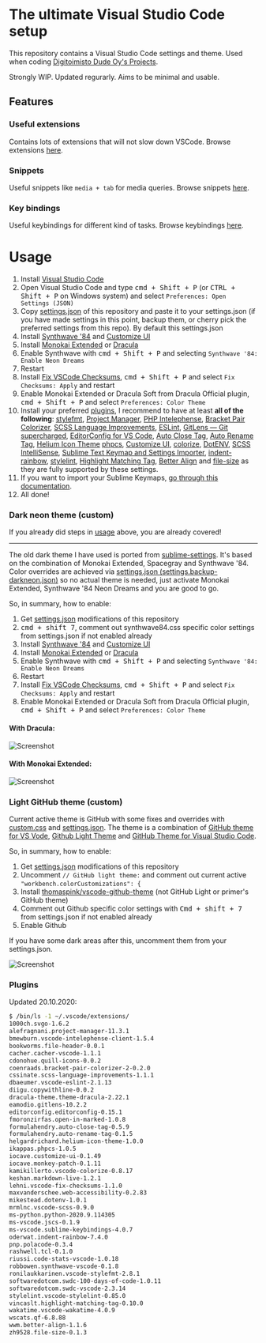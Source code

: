 # The ultimate Visual Studio Code setup

This repository contains a Visual Studio Code settings and theme.
Used when coding [Digitoimisto Dude Oy's Projects](https://github.com/digitoimistodude).

Strongly WIP.
Updated regurarly.
Aims to be minimal and usable.

## Features

### Useful extensions

Contains lots of extensions that will not slow down VSCode. Browse extensions [here](https://github.com/ronilaukkarinen/vscode-settings/tree/master/.vscode/extensions).

### Snippets

Useful snippets like `media + tab` for media queries. Browse snippets [here](https://github.com/ronilaukkarinen/vscode-settings/tree/master/snippets).

### Key bindings

Useful keybindings for different kind of tasks. Browse keybindings [here](https://github.com/ronilaukkarinen/vscode-settings/blob/master/keybindings.json).

# Usage

1. Install [Visual Studio Code](https://code.visualstudio.com/)
2. Open Visual Studio Code and type <kbd>cmd + Shift + P</kbd> (or <kbd>CTRL + Shift + P</kbd> on Windows system) and select `Preferences: Open Settings (JSON)`
3. Copy [settings.json](https://raw.githubusercontent.com/ronilaukkarinen/vscode-settings/master/settings.json) of this repository and paste it to your settings.json (if you have made settings in this point, backup them, or cherry pick the preferred settings from this repo). By default this settings.json
4. Install [Synthwave '84](https://marketplace.visualstudio.com/items?itemName=RobbOwen.synthwave-vscode) and [Customize UI](https://marketplace.visualstudio.com/items?itemName=iocave.customize-ui)
5. Install [Monokai Extended](https://marketplace.visualstudio.com/items?itemName=SuperPaintman.monokai-extended) or [Dracula](https://marketplace.visualstudio.com/items?itemName=dracula-theme.theme-dracula)
6. Enable Synthwave with <kbd>cmd + Shift + P</kbd> and selecting `Synthwave '84: Enable Neon Dreams`
7. Restart
8. Install [Fix VSCode Checksums](https://marketplace.visualstudio.com/items?itemName=lehni.vscode-fix-checksums), <kbd>cmd + Shift + P</kbd> and select `Fix Checksums: Apply` and restart
9. Enable Monokai Extended or Dracula Soft from Dracula Official plugin, <kbd>cmd + Shift + P</kbd> and select `Preferences: Color Theme`
10. Install your preferred [plugins](#plugins), I recommend to have at least **all of the following**: [stylefmt](https://marketplace.visualstudio.com/items?itemName=ronilaukkarinen.vscode-stylefmt), [Project Manager](https://marketplace.visualstudio.com/items?itemName=alefragnani.project-manager), [PHP Intelephense](https://marketplace.visualstudio.com/items?itemName=bmewburn.vscode-intelephense-client), [Bracket Pair Colorizer](https://marketplace.visualstudio.com/items?itemName=coenraads.bracket-pair-colorizer), [SCSS Language Improvements](https://marketplace.visualstudio.com/items?itemName=cssinate.scss-language-improvements), [ESLint](https://marketplace.visualstudio.com/items?itemName=dbaeumer.vscode-eslint), [GitLens — Git supercharged](https://marketplace.visualstudio.com/items?itemName=eamodio.gitlens), [EditorConfig for VS Code](https://marketplace.visualstudio.com/items?itemName=EditorConfig.EditorConfig), [Auto Close Tag](https://marketplace.visualstudio.com/items?itemName=formulahendry.auto-close-tag), [Auto Rename Tag](https://marketplace.visualstudio.com/items?itemName=formulahendry.auto-rename-tag), [Helium Icon Theme](https://marketplace.visualstudio.com/items?itemName=helgardrichard.helium-icon-theme) [phpcs](https://marketplace.visualstudio.com/items?itemName=ikappas.phpcs), [Customize UI](https://marketplace.visualstudio.com/items?itemName=iocave.customize-ui), [colorize](https://marketplace.visualstudio.com/items?itemName=kamikillerto.vscode-colorize), [DotENV](https://marketplace.visualstudio.com/items?itemName=mikestead.dotenv), [SCSS IntelliSense](https://marketplace.visualstudio.com/items?itemName=mrmlnc.vscode-scss), [Sublime Text Keymap and Settings Importer](https://marketplace.visualstudio.com/items?itemName=ms-vscode.sublime-keybindings), [indent-rainbow](https://marketplace.visualstudio.com/items?itemName=oderwat.indent-rainbow), [stylelint](https://marketplace.visualstudio.com/items?itemName=stylelint.vscode-stylelint), [Highlight Matching Tag](https://marketplace.visualstudio.com/items?itemName=vincaslt.highlight-matching-tag), [Better Align](https://marketplace.visualstudio.com/items?itemName=wwm.better-align) and [file-size](https://marketplace.visualstudio.com/items?itemName=zh9528.file-size) as they are fully supported by these settings.
10. If you want to import your Sublime Keymaps, [go through this documentation](https://marketplace.visualstudio.com/items?itemName=ms-vscode.sublime-keybindings).
11. All done!

### Dark neon theme (custom)

If you already did steps in [usage](#usage) above, you are already covered!

--- 

The old dark theme I have used is ported from [sublime-settings](https://github.com/digitoimistodude/sublime-settings). It's based on the combination of Monokai Extended, Spacegray and Synthwave '84. Color overrides are achieved via [settings.json (settings.backup-darkneon.json)](https://github.com/ronilaukkarinen/vscode-settings/blob/master/settings.backup-darkneon.json) so no actual theme is needed, just activate Monokai Extended, Synthwave '84 Neon Dreams and you are good to go.

So, in summary, how to enable:

1. Get [settings.json](https://raw.githubusercontent.com/ronilaukkarinen/vscode-settings/master/settings.json) modifications of this repository
2. <kbd>cmd + shift 7</kbd>, comment out synthwave84.css specific color settings from settings.json if not enabled already
3. Install [Synthwave '84](https://marketplace.visualstudio.com/items?itemName=RobbOwen.synthwave-vscode) and [Customize UI](https://marketplace.visualstudio.com/items?itemName=iocave.customize-ui)
4. Install [Monokai Extended](https://marketplace.visualstudio.com/items?itemName=SuperPaintman.monokai-extended) or [Dracula](https://marketplace.visualstudio.com/items?itemName=dracula-theme.theme-dracula)
5. Enable Synthwave with <kbd>cmd + Shift + P</kbd> and selecting `Synthwave '84: Enable Neon Dreams`
6. Restart
7. Install [Fix VSCode Checksums](https://marketplace.visualstudio.com/items?itemName=lehni.vscode-fix-checksums), <kbd>cmd + Shift + P</kbd> and select `Fix Checksums: Apply` and restart
8. Enable Monokai Extended or Dracula Soft from Dracula Official plugin, <kbd>cmd + Shift + P</kbd> and select `Preferences: Color Theme`

#### With Dracula:
![Screenshot](https://i.imgur.com/yim4rNQ.png "Screenshot")

#### With Monokai Extended:
![Screenshot](https://i.imgur.com/8m8ESKo.png "Screenshot")

### Light GitHub theme (custom)

Current active theme is GitHub with some fixes and overrides with [custom.css](https://github.com/ronilaukkarinen/vscode-settings/blob/master/custom.css) and [settings.json](https://github.com/ronilaukkarinen/vscode-settings/blob/master/settings.json). The theme is a combination of [GitHub theme for VS Vode](https://github.com/primer/github-vscode-theme), [Github Light Theme](https://github.com/chuling/vscode-theme-github-light) and [GitHub Theme for Visual Studio Code](https://github.com/thomaspink/vscode-github-theme).

So, in summary, how to enable:

1. Get [settings.json](https://raw.githubusercontent.com/ronilaukkarinen/vscode-settings/master/settings.json) modifications of this repository
2. Uncomment `// GitHub light theme:` and comment out current active `"workbench.colorCustomizations": {`
3. Install [thomaspink/vscode-github-theme](https://github.com/thomaspink/vscode-github-theme) (not GitHub Light or primer's GitHub theme)
4. Comment out Github specific color settings with <kbd>Cmd + shift + 7</kbd> from settings.json if not enabled already
5. Enable Github

If you have some dark areas after this, uncomment them from your settings.json.

![Screenshot](https://i.imgur.com/X7NYkhm.png "Screenshot")

### Plugins

Updated 20.10.2020:

``` bash
$ /bin/ls -1 ~/.vscode/extensions/
1000ch.svgo-1.6.2
alefragnani.project-manager-11.3.1
bmewburn.vscode-intelephense-client-1.5.4
bookworms.file-header-0.0.1
cacher.cacher-vscode-1.1.1
cdonohue.quill-icons-0.0.2
coenraads.bracket-pair-colorizer-2-0.2.0
cssinate.scss-language-improvements-1.1.1
dbaeumer.vscode-eslint-2.1.13
diigu.copywithline-0.0.2
dracula-theme.theme-dracula-2.22.1
eamodio.gitlens-10.2.2
editorconfig.editorconfig-0.15.1
fmoronzirfas.open-in-marked-1.0.8
formulahendry.auto-close-tag-0.5.9
formulahendry.auto-rename-tag-0.1.5
helgardrichard.helium-icon-theme-1.0.0
ikappas.phpcs-1.0.5
iocave.customize-ui-0.1.49
iocave.monkey-patch-0.1.11
kamikillerto.vscode-colorize-0.8.17
keshan.markdown-live-1.2.1
lehni.vscode-fix-checksums-1.1.0
maxvanderschee.web-accessibility-0.2.83
mikestead.dotenv-1.0.1
mrmlnc.vscode-scss-0.9.0
ms-python.python-2020.9.114305
ms-vscode.jscs-0.1.9
ms-vscode.sublime-keybindings-4.0.7
oderwat.indent-rainbow-7.4.0
pnp.polacode-0.3.4
rashwell.tcl-0.1.0
riussi.code-stats-vscode-1.0.18
robbowen.synthwave-vscode-0.1.8
ronilaukkarinen.vscode-stylefmt-2.8.1
softwaredotcom.swdc-100-days-of-code-1.0.11
softwaredotcom.swdc-vscode-2.3.14
stylelint.vscode-stylelint-0.85.0
vincaslt.highlight-matching-tag-0.10.0
wakatime.vscode-wakatime-4.0.9
wscats.qf-6.8.88
wwm.better-align-1.1.6
zh9528.file-size-0.1.3
```